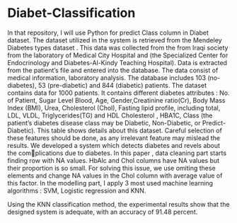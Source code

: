 # Diabet-Classification
In that repository, I will use Python for predict Class column in Diabet dataset. The dataset utilized in the system is retrieved from the Mendeley Diabetes types
dataset . This data was collected from the from Iraqi society from the laboratory of Medical City Hospital and (the Specialized Center for Endocrinology and Diabetes-Al-Kindy Teaching Hospital). Data is extracted from the patient’s
file and entered into the database. The data consist of medical information, laboratory analysis. The database includes 103 (no-diabetes), 53 (pre-diabetic) and 844 (diabetic) patients. The dataset contains data for 1000 patients. It contains
different diabetes attributes : No. of Patient, Sugar Level Blood, Age, Gender,Creatinine ratio(Cr), Body Mass Index (BMI), Urea, Cholesterol (Chol), Fasting lipid profile, including total, LDL, VLDL, Triglycerides(TG) and HDL Cholesterol , HBA1C, Class (the patient’s diabetes disease class may be Diabetic, Non-Diabetic, or Predict-Diabetic). This table shows details about this dataset.
Careful selection of these features should be done, as any irrelevant feature may mislead the results.  We developed a system which detects diabetes and revels about the complications due to diabetes. In this paper , data cleaning part starts finding row
with NA values. HbAlc and Chol columns have NA values but their proportion is so small. For solving this issue, we use omiting these elements and change NA
values in the Chol column with average value of this factor.  In the modelling part, I  apply 3 most used machine learning algorithms : SVM, Logistic regression and KNN.

Using the KNN classification method, the
experimental results show that the designed system is adequate, with an accuracy
of 91.48 percent.

